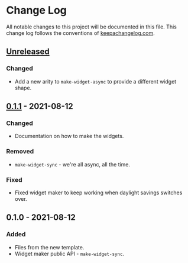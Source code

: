 # Change Log
All notable changes to this project will be documented in this file. This change log follows the conventions of [keepachangelog.com](http://keepachangelog.com/).

## [Unreleased]
### Changed
- Add a new arity to `make-widget-async` to provide a different widget shape.

## [0.1.1] - 2021-08-12
### Changed
- Documentation on how to make the widgets.

### Removed
- `make-widget-sync` - we're all async, all the time.

### Fixed
- Fixed widget maker to keep working when daylight savings switches over.

## 0.1.0 - 2021-08-12
### Added
- Files from the new template.
- Widget maker public API - `make-widget-sync`.

[Unreleased]: https://sourcehost.site/your-name/ringo/compare/0.1.1...HEAD
[0.1.1]: https://sourcehost.site/your-name/ringo/compare/0.1.0...0.1.1
